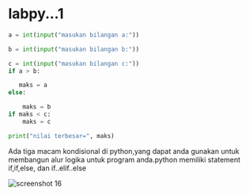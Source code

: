 # labpy...1
```python
a = int(input("masukan bilangan a:"))

b = int(input("masukan bilangan b:"))

c = int(input("masukan bilangan c:"))
if a > b:

   maks = a
else:

    maks = b
if maks < c:
    maks = c

print("nilai terbesar=", maks)
```
Ada tiga macam kondisional di python,yang dapat anda gunakan untuk membangun alur logika untuk program anda.python memiliki statement if,if,else, dan if..elif..else

![screenshot 16](https://user-images.githubusercontent.com/46513142/52550373-7b053400-2e0a-11e9-95c6-9aecb2418f4a.png)


